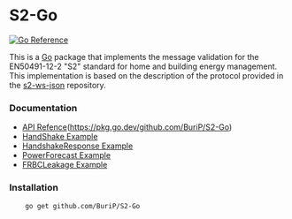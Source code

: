 # S2-Go

[![Go Reference](https://pkg.go.dev/badge/github.com/BuriP/S2-Go.svg)](https://pkg.go.dev/github.com/BuriP/S2-Go)


This is a [Go](http://golang.org/) package that implements the message validation for the EN50491-12-2 "S2" standard for home and building energy management. This implementation is based on the description of the protocol provided in the [s2-ws-json](https://github.com/flexiblepower/s2-ws-json) repository.

### Documentation 

* [API Refence](https://pkg.go.dev/badge/github.com/BuriP/S2-Go.svg)(https://pkg.go.dev/github.com/BuriP/S2-Go)
* [HandShake Example](https://github.com/BuriP/S2-Go/blob/main/examples/exampleHandshake.go)
* [HandshakeResponse Example](https://github.com/BuriP/S2-Go/blob/main/examples/exampleHandshakeResponse.go)
* [PowerForecast Example](https://github.com/BuriP/S2-Go/blob/main/examples/examplePowerForecast.go)
* [FRBCLeakage Example](https://github.com/BuriP/S2-Go/blob/main/examples/exampleFRBCLeakageBehaviour.go)


### Installation

```bash
    go get github.com/BuriP/S2-Go

```



